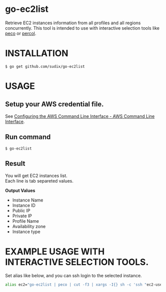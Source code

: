 # go-ec2list
Retrieve EC2 instances information from all profiles and all regions concurrently.
This tool is intended to use with interactive selection tools like [peco](https://github.com/peco/peco) or [percol](https://github.com/mooz/percol).


INSTALLATION
=============

```
$ go get github.com/sudix/go-ec2list
```

USAGE
=============

## Setup your AWS credential file.

See [Configuring the AWS Command Line Interface - AWS Command Line Interface](http://docs.aws.amazon.com/cli/latest/userguide/cli-chap-getting-started.html).

## Run command

```
$ go-ec2list
```

## Result

You will get EC2 instances list.  
Each line is tab separeted values.

__Output Values__

- Instance Name
- Instance ID
- Public IP
- Private IP
- Profile Name
- Availability zone
- Instance type


EXAMPLE USAGE WITH INTERACTIVE SELECTION TOOLS.
=============

Set alias like below, and you can ssh login to the selected instance.

```sh
alias ec2="go-ec2list | peco | cut -f3 | xargs -I{} sh -c 'ssh "ec2-user@{}" </dev/tty' ssh"
```

